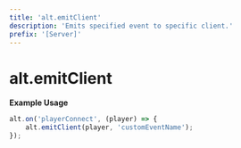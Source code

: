 ```yaml
---
title: 'alt.emitClient'
description: 'Emits specified event to specific client.'
prefix: '[Server]'
---
```


# alt.emitClient

**Example Usage**

```js
alt.on('playerConnect', (player) => {
    alt.emitClient(player, 'customEventName');
});
```
